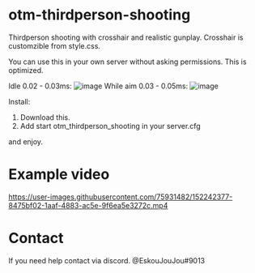 # otm-thirdperson-shooting

Thirdperson shooting with crosshair and realistic gunplay. Crosshair is customzible from style.css.

You can use this in your own server without asking permissions. This is optimized.



Idle 0.02 - 0.03ms: ![image](https://user-images.githubusercontent.com/75931482/152242637-689c286a-9d67-48b3-8780-7eaad192f140.png)
While aim 0.03 - 0.05ms: ![image](https://user-images.githubusercontent.com/75931482/152242722-c87dc735-e898-4997-a0f7-27df16730ec2.png)


Install: 

1. Download this.
2. Add start otm_thirdperson_shooting in your server.cfg

and enjoy.

# Example video

https://user-images.githubusercontent.com/75931482/152242377-8475bf02-1aaf-4883-ac5e-9f6ea5e3272c.mp4

# Contact

If you need help contact via discord. @EskouJouJou#9013
